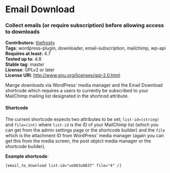 # Email Download #

### Collect emails (or require subscription) before allowing access to downloads

**Contributors:** [thefrosty](https://github.com/thefrosty)  
**Tags**: wordpress-plugin, downloader, email-subscription, mailchimp, wp-api  
**Requires at least:** 4.7  
**Tested up to**: 4.8  
**Stable tag**: master  
**License**: GPLv2 or later  
**License URI**: http://www.gnu.org/licenses/gpl-2.0.html  

Mange downloads via WordPress' media manager and the Email Download shortcode which requires 
a users to currently be subscribed to your MailChimp mailing list designated in the shortcod
attribute.

#### Shortcode

The current shortcode expects two attributes to be set; `list-id=(string)` and `file=(int)`
where `list-id` is the ID of your MailChimp list (which you can get from the admin settings 
page or the shortcode builder) and the `file` which is the attachment ID from WordPress' media
manager (again you can get this from the media screen, the post object media manager or the 
shortcode builder).

**Example shortcode**:

```html
[email_to_download list-id="uo063u0837" file="4" /]
```